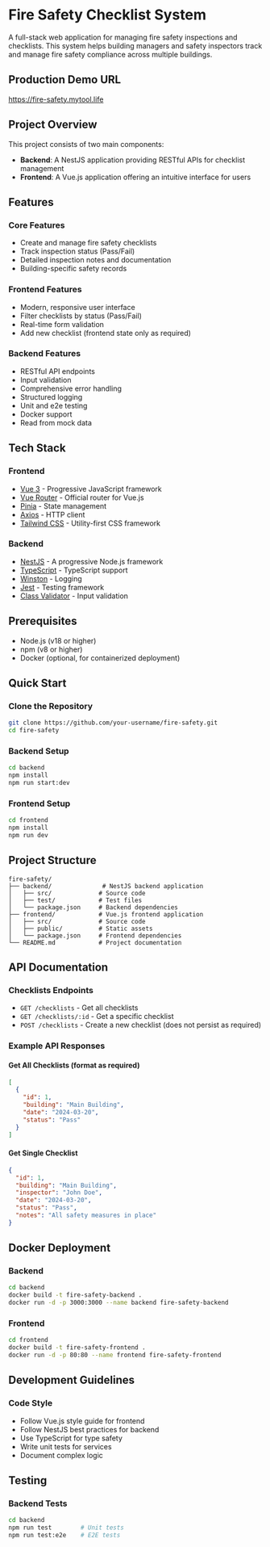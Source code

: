 # Fire Safety Checklist System

A full-stack web application for managing fire safety inspections and checklists. This system helps building managers and safety inspectors track and manage fire safety compliance across multiple buildings.

## Production Demo URL
https://fire-safety.mytool.life

## Project Overview

This project consists of two main components:

- **Backend**: A NestJS application providing RESTful APIs for checklist management
- **Frontend**: A Vue.js application offering an intuitive interface for users

## Features

### Core Features

- Create and manage fire safety checklists
- Track inspection status (Pass/Fail)
- Detailed inspection notes and documentation
- Building-specific safety records

### Frontend Features

- Modern, responsive user interface
- Filter checklists by status (Pass/Fail)
- Real-time form validation
- Add new checklist (frontend state only as required)

### Backend Features

- RESTful API endpoints
- Input validation
- Comprehensive error handling
- Structured logging
- Unit and e2e testing
- Docker support
- Read from mock data

## Tech Stack

### Frontend

- [Vue 3](https://vuejs.org/) - Progressive JavaScript framework
- [Vue Router](https://router.vuejs.org/) - Official router for Vue.js
- [Pinia](https://pinia.vuejs.org/) - State management
- [Axios](https://axios-http.com/) - HTTP client
- [Tailwind CSS](https://tailwindcss.com/) - Utility-first CSS framework

### Backend

- [NestJS](https://nestjs.com/) - A progressive Node.js framework
- [TypeScript](https://www.typescriptlang.org/) - TypeScript support
- [Winston](https://github.com/winstonjs/winston) - Logging
- [Jest](https://jestjs.io/) - Testing framework
- [Class Validator](https://github.com/typestack/class-validator) - Input validation

## Prerequisites

- Node.js (v18 or higher)
- npm (v8 or higher)
- Docker (optional, for containerized deployment)

## Quick Start

### Clone the Repository

```bash
git clone https://github.com/your-username/fire-safety.git
cd fire-safety
```

### Backend Setup

```bash
cd backend
npm install
npm run start:dev
```

### Frontend Setup

```bash
cd frontend
npm install
npm run dev
```

## Project Structure

```
fire-safety/
├── backend/              # NestJS backend application
│   ├── src/             # Source code
│   ├── test/            # Test files
│   └── package.json     # Backend dependencies
├── frontend/            # Vue.js frontend application
│   ├── src/             # Source code
│   ├── public/          # Static assets
│   └── package.json     # Frontend dependencies
└── README.md            # Project documentation
```

## API Documentation

### Checklists Endpoints

- `GET /checklists` - Get all checklists
- `GET /checklists/:id` - Get a specific checklist
- `POST /checklists` - Create a new checklist (does not persist as required)

### Example API Responses

#### Get All Checklists (format as required)
```json
[
  {
    "id": 1,
    "building": "Main Building",
    "date": "2024-03-20",
    "status": "Pass"
  }
]
```

#### Get Single Checklist

```json
{
  "id": 1,
  "building": "Main Building",
  "inspector": "John Doe",
  "date": "2024-03-20",
  "status": "Pass",
  "notes": "All safety measures in place"
}
```

## Docker Deployment

### Backend

```bash
cd backend
docker build -t fire-safety-backend .
docker run -d -p 3000:3000 --name backend fire-safety-backend
```

### Frontend

```bash
cd frontend
docker build -t fire-safety-frontend .
docker run -d -p 80:80 --name frontend fire-safety-frontend
```

## Development Guidelines

### Code Style

- Follow Vue.js style guide for frontend
- Follow NestJS best practices for backend
- Use TypeScript for type safety
- Write unit tests for services
- Document complex logic

## Testing

### Backend Tests

```bash
cd backend
npm run test        # Unit tests
npm run test:e2e    # E2E tests
```